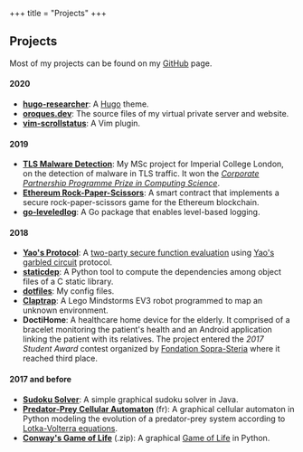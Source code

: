 +++
title = "Projects"
+++

## Projects

Most of my projects can be found on my [GitHub](https://github.com/ojroques) page.

#### 2020
* [**hugo-researcher**](https://github.com/ojroques/hugo-researcher):
A [Hugo](https://gohugo.io/) theme.
* [**oroques.dev**](https://github.com/ojroques/oroques.dev):
The source files of my virtual private server and website.
* [**vim-scrollstatus**](https://github.com/ojroques/vim-scrollstatus):
A Vim plugin.

#### 2019
* [**TLS Malware Detection**](https://github.com/ojroques/tls-malware-detection):
My MSc project for Imperial College London, on the detection of malware in TLS traffic. It won the [*Corporate Partnership Programme Prize in Computing Science*](http://www.imperial.ac.uk/computing/industry/cpp/).
* [**Ethereum Rock-Paper-Scissors**](https://github.com/ojroques/ethereum-rockpaperscissors):
A smart contract that implements a secure rock-paper-scissors game for the Ethereum blockchain.
* [**go-leveledlog**](https://github.com/ojroques/leveledlog):
A Go package that enables level-based logging.

#### 2018
* [**Yao's Protocol**](https://github.com/ojroques/garbled-circuit):
A [two-party secure function evaluation](https://en.wikipedia.org/wiki/Secure_two-party_computation) using [Yao's garbled circuit](https://en.wikipedia.org/wiki/Garbled_circuit) protocol.
* [**staticdep**](https://github.com/ojroques/staticdep):
A Python tool to compute the dependencies among object files of a C static library.
* [**dotfiles**](https://github.com/ojroques/dotfiles):
My config files.
* [**Claptrap**](https://github.com/ojroques/osproject-claptrap): A Lego Mindstorms EV3 robot programmed to map an unknown environment.
* **DoctiHome**: A healthcare home device for the elderly. It comprised of a bracelet monitoring the patient's health and an Android application linking the patient with its relatives. The project entered the *2017 Student Award* contest organized by [Fondation Sopra-Steria](http://www.fondationsoprasteria.org/) where it reached third place.

#### 2017 and before
* [**Sudoku Solver**](https://github.com/ojroques/sudoku-solver):
A simple graphical sudoku solver in Java.
* [**Predator-Prey Cellular Automaton**](https://github.com/ojroques/predator-prey-automaton) (fr):
A graphical cellular automaton in Python modeling the evolution of a predator-prey system according to [Lotka-Volterra equations](https://en.wikipedia.org/wiki/Lotka–Volterra_equations).
* [**Conway's Game of Life**](/game-of-life.zip) (.zip): A graphical [Game of Life](https://en.wikipedia.org/wiki/Conway%27s_Game_of_Life) in Python.
